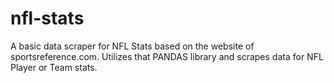 # nfl-stats
A basic data scraper for NFL Stats based on the website of sportsreference.com. Utilizes that PANDAS library and scrapes data for NFL Player or Team stats.
